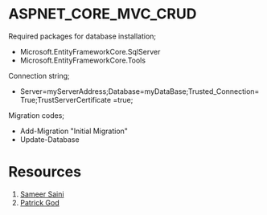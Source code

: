 # ASPNET_CORE_MVC_CRUD


Required packages for database installation;

* Microsoft.EntityFrameworkCore.SqlServer
* Microsoft.EntityFrameworkCore.Tools


Connection string;

* Server=myServerAddress;Database=myDataBase;Trusted_Connection=True;TrustServerCertificate =true;

 Migration codes;

* Add-Migration "Initial Migration"
* Update-Database



# Resources

1. [Sameer Saini](https://www.youtube.com/@SameerSaini)
2. [Patrick God](https://www.youtube.com/@PatrickGod)